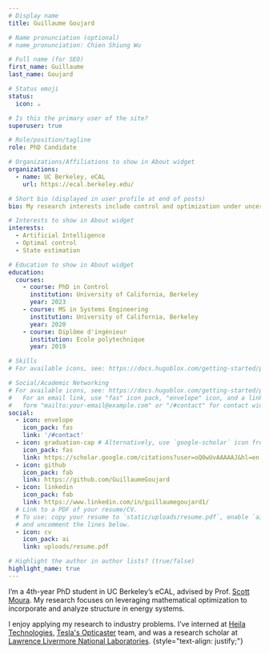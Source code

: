 ```yaml
---
# Display name
title: Guillaume Goujard

# Name pronunciation (optional)
# name_pronunciation: Chien Shiung Wu

# Full name (for SEO)
first_name: Guillaume
last_name: Goujard

# Status emoji
status:
  icon: ☕️

# Is this the primary user of the site?
superuser: true

# Role/position/tagline
role: PhD Candidate

# Organizations/Affiliations to show in About widget
organizations:
  - name: UC Berkeley, eCAL
    url: https://ecal.berkeley.edu/

# Short bio (displayed in user profile at end of posts)
bio: My research interests include control and optimization under uncertainty and programmable matter.

# Interests to show in About widget
interests:
  - Artificial Intelligence
  - Optimal control
  - State estimation

# Education to show in About widget
education:
  courses:
    - course: PhD in Control
      institution: University of California, Berkeley
      year: 2023
    - course: MS in Systems Engineering
      institution: University of California, Berkeley
      year: 2020
    - course: Diplôme d'ingénieur
      institution: Ecole polytechnique
      year: 2019

# Skills
# For available icons, see: https://docs.hugoblox.com/getting-started/page-builder/#icons

# Social/Academic Networking
# For available icons, see: https://docs.hugoblox.com/getting-started/page-builder/#icons
#   For an email link, use "fas" icon pack, "envelope" icon, and a link in the
#   form "mailto:your-email@example.com" or "/#contact" for contact widget.
social:
  - icon: envelope
    icon_pack: fas
    link: '/#contact'
  - icon: graduation-cap # Alternatively, use `google-scholar` icon from `ai` icon pack
    icon_pack: fas
    link: https://scholar.google.com/citations?user=oQ0wUvAAAAAJ&hl=en
  - icon: github
    icon_pack: fab
    link: https://github.com/GuillaumeGoujard
  - icon: linkedin
    icon_pack: fab
    link: https://www.linkedin.com/in/guillaumegoujard1/
  # Link to a PDF of your resume/CV.
  # To use: copy your resume to `static/uploads/resume.pdf`, enable `ai` icons in `params.yaml`,
  # and uncomment the lines below.
  - icon: cv
    icon_pack: ai
    link: uploads/resume.pdf

# Highlight the author in author lists? (true/false)
highlight_name: true
---
```


I’m a 4th-year PhD student in UC Berkeley’s eCAL, advised by Prof. [Scott Moura](https://ce.berkeley.edu/people/faculty/moura). My research focuses on leveraging mathematical optimization to incorporate and analyze structure in energy systems. 

I enjoy applying my research to industry problems. I’ve interned at [Heila Technologies](https://heilatech.com/), [Tesla's Opticaster](https://www.tesla.com/support/energy/tesla-software/opticaster) team, and was a research scholar at [Lawrence Livermore National Laboratories](https://gs.llnl.gov/energy-homeland-security/cyber-and-infrastructure-resilience/energy-infrastructure).
{style="text-align: justify;"}
